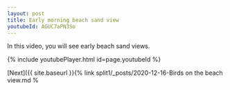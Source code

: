 ```yaml
---
layout: post
title: Early morning beach sand view
youtubeId: AGUC7aPN3So
---
```

 
In this video, you will see early beach sand views.
 
 
 


{% include youtubePlayer.html id=page.youtubeId %}
 
 
[Next]({{ site.baseurl }}{% link split1/_posts/2020-12-16-Birds on the beach view.md %
